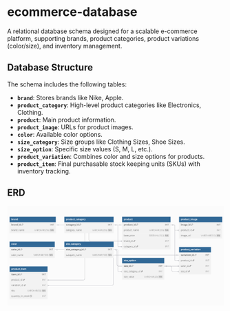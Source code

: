 # ecommerce-database

A relational database schema designed for a scalable e-commerce platform, supporting brands, product categories, product variations (color/size), and inventory management.

## Database Structure

The schema includes the following tables:

- **`brand`**: Stores brands like Nike, Apple.
- **`product_category`**: High-level product categories like Electronics, Clothing.
- **`product`**: Main product information.
- **`product_image`**: URLs for product images.
- **`color`**: Available color options.
- **`size_category`**: Size groups like Clothing Sizes, Shoe Sizes.
- **`size_option`**: Specific size values (S, M, L, etc.).
- **`product_variation`**: Combines color and size options for products.
- **`product_item`**: Final purchasable stock keeping units (SKUs) with inventory tracking.

## ERD

![Entity Relationship Diagram](ERD.png)
